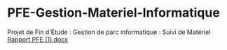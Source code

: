 # PFE-Gestion-Materiel-Informatique
Projet de Fin d'Etude :
Gestion de parc informatique : Suivi de Matériel
[Rapport PFE (1).docx](https://github.com/user-attachments/files/16674953/Rapport.PFE.1.docx)
